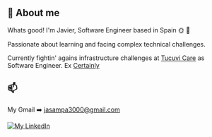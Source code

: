 ## 🤠 About me
Whats good! I'm Javier, Software Engineer based in Spain 🌞 📍

Passionate about learning and facing complex technical challenges.

Currently fightin' agains infrastructure challenges at [Tucuvi Care](https://tucuvi.com/) as Software Engineer.
Ex [Certainly](https://certainly.io/)
## 📫 

My Gmail ➡️ jasampa3000@gmail.com

[![My LinkedIn](https://img.shields.io/badge/LinkedIn-0077B5?style=for-the-badge&logo=linkedin&logoColor=white)](https://www.linkedin.com/in/javier-de-santiago-palomino-3795441a3)

<br>
